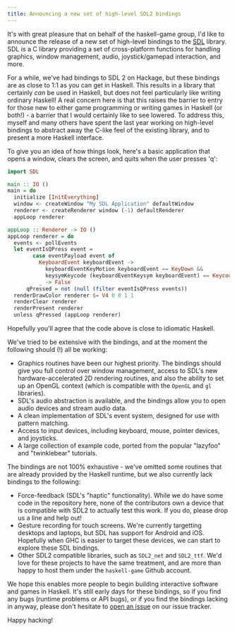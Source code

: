 ```yaml
---
title: Announcing a new set of high-level SDL2 bindings
---
```


It's with great pleasure that on behalf of the haskell-game group, I'd like to announce the release of a new set of high-level bindings to the [SDL](http://libsdl.org) library. SDL is a C library providing a set of cross-platform functions for handling graphics, window management, audio, joystick/gamepad interaction, and more.

For a while, we've had bindings to SDL 2 on Hackage, but these bindings are as close to 1:1 as you can get in Haskell. This results in a library that certainly *can* be used in Haskell, but does not feel particularly like writing ordinary Haskell! A real concern here is that this raises the barrier to entry for those new to either game programming or writing games in Haskell (or both!) - a barrier that I would certainly like to see lowered. To address this, myself and many others have spent the last year working on high-level bindings to abstract away the C-like feel of the existing library, and to present a more Haskell interface.

To give you an idea of how things look, here's a basic application that opens a window, clears the screen, and quits when the user presses 'q':

```haskell
import SDL

main :: IO ()
main = do
  initialize [InitEverything]
  window <- createWindow "My SDL Application" defaultWindow
  renderer <- createRenderer window (-1) defaultRenderer
  appLoop renderer

appLoop :: Renderer -> IO ()
appLoop renderer = do
  events <- pollEvents
  let eventIsQPress event =
        case eventPayload event of
          KeyboardEvent keyboardEvent ->
            keyboardEventKeyMotion keyboardEvent == KeyDown &&
            keysymKeycode (keyboardEventKeysym keyboardEvent) == KeycodeQ
          _ -> False
      qPressed = not (null (filter eventIsQPress events))
  renderDrawColor renderer $= V4 0 0 1 1
  renderClear renderer
  renderPresent renderer
  unless qPressed (appLoop renderer)
```

Hopefully you'll agree that the code above is close to idiomatic Haskell.

We've tried to be extensive with the bindings, and at the moment the following should (!) all be working:

* Graphics routines have been our highest priority. The bindings should give you full control over window management, access to SDL's new hardware-accelerated 2D rendering routines, and also the ability to set up an OpenGL context (which is compatible with the `OpenGL` and `gl` libraries).
* SDL's audio abstraction is available, and the bindings allow you to open audio devices and stream audio data.
* A clean implementation of SDL's event system, designed for use with pattern matching.
* Access to input devices, including keyboard, mouse, pointer devices, and joysticks.
* A large collection of example code, ported from the popular "lazyfoo" and "twinklebear" tutorials.

The bindings are not 100% exhaustive - we've omitted some routines that are already provided by the Haskell runtime, but we also currently lack bindings to the following:

* Force-feedback (SDL's "haptic" functionality). While we do have some code in the repository here, none of the contributors own a device that is compatible with SDL2 to actually test this work. If you do, please drop us a line and help out!
* Gesture recording for touch screens. We're currently targetting desktops and laptops, but SDL has support for Android and iOS. Hopefully when GHC is easier to target these devices, we can start to explore these SDL bindings.
* Other SDL2 compatible libraries, such as `SDL2_net` and `SDL2_ttf`. We'd love for these projects to have the same treatment, and are more than happy to host them under the `haskell-game` Github account.

We hope this enables more people to begin building interactive software and games in Haskell. It's still early days for these bindings, so if you find any bugs (runtime problems or API bugs), or if you find the bindings lacking in anyway, please don't hesitate to [open an issue](https://github.com/haskell-game/sdl2) on our issue tracker.

Happy hacking!
